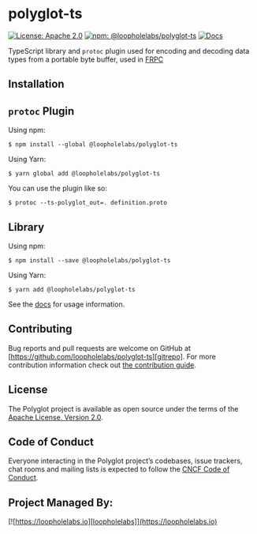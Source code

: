 # polyglot-ts

[![License: Apache 2.0](https://img.shields.io/badge/License-Apache%202.0-brightgreen.svg)][license]
[![npm: @loopholelabs/polyglot-ts](https://img.shields.io/npm/v/@loopholelabs/polyglot-ts)](https://www.npmjs.com/package/@loopholelabs/polyglot-ts)
[![Docs](https://img.shields.io/badge/Docs-TypeDoc-blue.svg)][docs]

TypeScript library and `protoc` plugin used for encoding and decoding data types from a portable byte buffer, used in [FRPC](https://github.com/loopholelabs/frisbee)

## Installation

## `protoc` Plugin

Using npm:

```shell
$ npm install --global @loopholelabs/polyglot-ts
```

Using Yarn:

```shell
$ yarn global add @loopholelabs/polyglot-ts
```

You can use the plugin like so:

```shell
$ protoc --ts-polyglot_out=. definition.proto
```

## Library

Using npm:

```shell
$ npm install --save @loopholelabs/polyglot-ts
```

Using Yarn:

```shell
$ yarn add @loopholelabs/polyglot-ts
```

See the [docs][docs] for usage information.

## Contributing

Bug reports and pull requests are welcome on GitHub at [https://github.com/loopholelabs/polyglot-ts][gitrepo]. For more contribution information check out [the contribution guide](./CONTRIBUTING.md).

## License

The Polyglot project is available as open source under the terms of the [Apache License, Version 2.0][license].

## Code of Conduct

Everyone interacting in the Polyglot project’s codebases, issue trackers, chat rooms and mailing lists is expected to follow the [CNCF Code of Conduct](https://github.com/cncf/foundation/blob/master/code-of-conduct.md).

## Project Managed By:

[![https://loopholelabs.io][loopholelabs]](https://loopholelabs.io)

[license]: http://www.apache.org/licenses/LICENSE-2.0
[docs]: https://loopholelabs.github.io/polyglot-ts
[gitrepo]: https://github.com/loopholelabs/polyglot-ts
[loopholelabs]: https://cdn.loopholelabs.io/loopholelabs/LoopholeLabsLogo.svg
